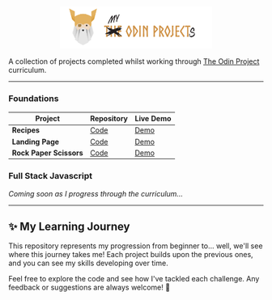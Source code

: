 <p align="center"><img src="./assets/header.png" alt="reb84-the-odin-project" width="300"/></p>

A collection of projects completed whilst working through [The Odin Project](https://www.theodinproject.com/) curriculum.

---

### **Foundations**
| Project                 | Repository                              | Live Demo  |
| ----------------------- | --------------------------------------- | ---------- |
| **Recipes**             | [Code](./foundations/01-recipes)           | [Demo](https://recipe-page-one-chi.vercel.app/)  |
| **Landing Page**        | [Code](./foundations/02-landing-page)      | [Demo](https://odin-landing-page-psi.vercel.app/)  |
| **Rock Paper Scissors** | [Code](./foundations/03-rock-paper-scissors) | [Demo](https://rock-paper-scissors-pi-nine-45.vercel.app/) |

### **Full Stack Javascript**
*Coming soon as I progress through the curriculum...*

---

## ✨ My Learning Journey
This repository represents my progression from beginner to... well, we'll see where this journey takes me! Each project builds upon the previous ones, and you can see my skills developing over time.

Feel free to explore the code and see how I've tackled each challenge. Any feedback or suggestions are always welcome! 🚀